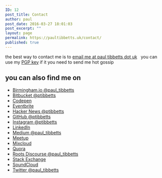 ```yaml
---
ID: 12
post_title: Contact
author: paul
post_date: 2016-03-27 18:01:03
post_excerpt: ""
layout: page
permalink: https://paultibbetts.uk/contact/
published: true
---
```

the best way to contact me is to <a href="mailto:email@paultibbetts.uk">email me at paul tibbetts dot uk</a>
 
you can use my <a href="https://paultibbetts.uk/pgp/email-paultibbetts-uk/">PGP key</a> if it you need to send me hot gossip
<h2>you can also find me on</h2>
<ul class="o-listOfLinks">
 	<li><a href="https://talk.birmingham.io/users/paul_tibbetts">Birmingham.io <span class="o-listOfLinks-meta">@paul_tibbetts</span></a></li>
 	<li><a href="https://bitbucket.org/ptibbetts">Bitbucket <span class="o-listOfLinks-meta">@ptibbetts</span></a></li>
 	<li><a href="http://codepen.io/ptibbetts/">Codepen</a></li>
 	<li><a href="https://www.eventbrite.co.uk/u/109337926167/">Eventbrite</a></li>
 	<li><a href="https://news.ycombinator.com/user?id=ptibbetts">Hacker News <span class="o-listOfLinks-meta">@ptibbetts</span></a></li>
 	<li><a href="https://github.com/ptibbetts">GitHub <span class="o-listOfLinks-meta">@ptibbetts</span></a></li>
 	<li><a href="https://instagram.com/ptibbetts">Instagram <span class="o-listOfLinks-meta">@ptibbetts</span></a></li>
 	<li><a href="https://uk.linkedin.com/in/paultibbetts">LinkedIn</a></li>
 	<li><a href="https://medium.com/@paul_tibbetts">Medium <span class="o-listOfLinks-meta">@paul_tibbetts</span></a></li>
 	<li><a href="http://www.meetup.com/members/162336332/">Meetup</a></li>
 	<li><a href="https://www.mixcloud.com/paultibbetts/">Mixcloud</a></li>
 	<li><a href="https://www.quora.com/profile/Paul-Tibbetts-2">Quora</a></li>
 	<li><a href="https://discourse.roots.io/users/paul_tibbetts">Roots Discourse <span class="o-listOfLinks-meta">@paul_tibbetts</span></a></li>
 	<li><a href="https://stackexchange.com/users/2070948/paul-tibbetts?tab=accounts">Stack Exchange</a></li>
 	<li><a href="https://soundcloud.com/paultibbetts">SoundCloud</a></li>
 	<li><a href="https://twitter.com/paul_tibbetts">Twitter <span class="o-listOfLinks-meta">@paul_tibbetts</span></a></li>
</ul>